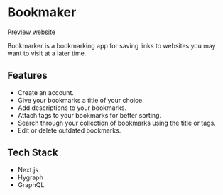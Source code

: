 # Bookmaker

[Preview website](https://bookmarker.vercel.app)

Bookmarker is a bookmarking app for saving links to websites you may want to visit at a later time.

## Features

- Create an account.
- Give your bookmarks a title of your choice.
- Add descriptions to your bookmarks.
- Attach tags to your bookmarks for better sorting.
- Search through your collection of bookmarks using the title or tags.
- Edit or delete outdated bookmarks.

## Tech Stack

- Next.js
- Hygraph
- GraphQL
